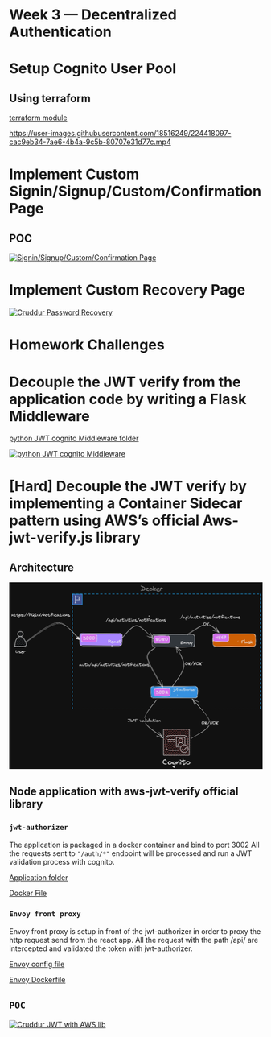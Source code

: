# Week 3 — Decentralized Authentication

# Setup Cognito User Pool

## Using terraform 

[terraform module](../terraform/stacks/cognito/)

https://user-images.githubusercontent.com/18516249/224418097-cac9eb34-7ae6-4b4a-9c5b-80707e31d77c.mp4

# Implement Custom Signin/Signup/Custom/Confirmation Page

## POC
[![Signin/Signup/Custom/Confirmation Page](https://img.youtube.com/vi/ncujxRsbOe8/0.jpg)](https://www.youtube.com/watch?v=ncujxRsbOe8)

# Implement Custom Recovery Page	

[![Cruddur Password Recovery](https://img.youtube.com/vi/aDf5nvEEiJA/0.jpg)](https://www.youtube.com/watch?v=aDf5nvEEiJA)

# Homework Challenges 

# Decouple the JWT verify from the application code by writing a  Flask Middleware


[python JWT cognito Middleware folder](../backend-flask/services/middleware/flask_cognito.py)

[![python JWT cognito Middleware](https://img.youtube.com/vi/qaCcxWenpWI/0.jpg)](https://www.youtube.com/watch?v=qaCcxWenpWI)

# [Hard] Decouple the JWT verify by implementing a Container Sidecar pattern using AWS’s official Aws-jwt-verify.js library

## Architecture 

![terraform module](../_docs/assets/week3/envoy-with-local-jwt-authorizer.png)

## Node application with aws-jwt-verify official library
### `jwt-authorizer`

The application is packaged in a docker container and bind to port 3002
All the requests sent to `"/auth/*"` endpoint will be processed and run a JWT validation process with cognito.

[Application folder](../jwt-authorizer-api/)

[Docker File](../jwt-authorizer-api/Dockerfile)

### `Envoy front proxy`
Envoy front proxy is setup in front of the jwt-authorizer in order to proxy the http request send from the react app. All the request with the path /api/ are intercepted and validated the token with jwt-authorizer. 

[Envoy config file](../envoy/front-envoy.yaml)

[Envoy Dockerfile](../envoy/Dockerfile)

## `POC `

[![Cruddur JWT with AWS lib](https://img.youtube.com/vi/Kb0ap_SgJuo/0.jpg)](https://www.youtube.com/watch?v=Kb0ap_SgJuo)






